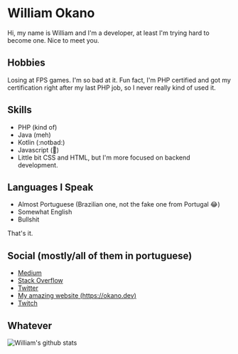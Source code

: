 # William Okano
Hi, my name is William and I'm a developer, at least I'm trying hard to become one. Nice to meet you.

## Hobbies
Losing at FPS games. I'm so bad at it. Fun fact, I'm PHP certified and got my certification right after my last PHP job, so I never really kind of used it.

## Skills
- PHP (kind of)
- Java (meh)
- Kotlin (:notbad:)
- Javascript (👀)
- Little bit CSS and HTML, but I'm more focused on backend development.

## Languages I Speak
- Almost Portuguese (Brazilian one, not the fake one from Portugal 😂)  
- Somewhat English  
- Bullshit  

That's it.

## Social (mostly/all of them in portuguese)
- [Medium](http://medium.com/@williamokano)  
- [Stack Overflow](https://stackoverflow.com/users/6585975/william-okano)  
- [Twitter](https://twitter.com/williamokano)  
- [My amazing website (https://okano.dev)](https://okano.dev)  
- [Twitch](https://twitch.tv/zKatapoka)  

## Whatever
![William's github stats](https://github-readme-stats.vercel.app/api?username=williamokano) <!--&count_private=true-->
